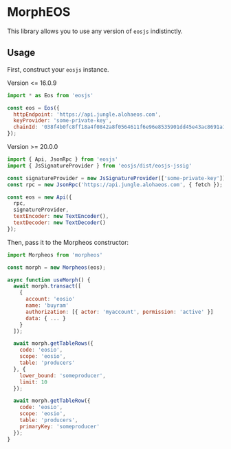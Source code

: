 # MorphEOS

This library allows you to use any version of `eosjs` indistinctly.

## Usage

First, construct your `eosjs` instance.

Version <= 16.0.9

```js
import * as Eos from 'eosjs'

const eos = Eos({
  httpEndpoint: 'https://api.jungle.alohaeos.com',
  keyProvider: 'some-private-key',
  chainId: '038f4b0fc8ff18a4f0842a8f0564611f6e96e8535901dd45e43ac8691a1c4dca'
});
```

Version >= 20.0.0

```js
import { Api, JsonRpc } from 'eosjs'
import { JsSignatureProvider } from 'eosjs/dist/eosjs-jssig'

const signatureProvider = new JsSignatureProvider(['some-private-key']);
const rpc = new JsonRpc('https://api.jungle.alohaeos.com', { fetch });

const eos = new Api({
  rpc,
  signatureProvider,
  textEncoder: new TextEncoder(),
  textDecoder: new TextDecoder()
});
```

Then, pass it to the Morpheos constructor:

```js
import Morpheos from 'morpheos'

const morph = new Morpheos(eos);

async function useMorph() {
  await morph.transact([
    {
      account: 'eosio'
      name: 'buyram'
      authorization: [{ actor: 'myaccount', permission: 'active' }]
      data: { ... }
    }
  ]);

  await morph.getTableRows({
    code: 'eosio',
    scope: 'eosio',
    table: 'producers'
  }, {
    lower_bound: 'someproducer',
    limit: 10
  });

  await morph.getTableRow({
    code: 'eosio',
    scope: 'eosio',
    table: 'producers',
    primaryKey: 'someproducer'
  });
}
```
